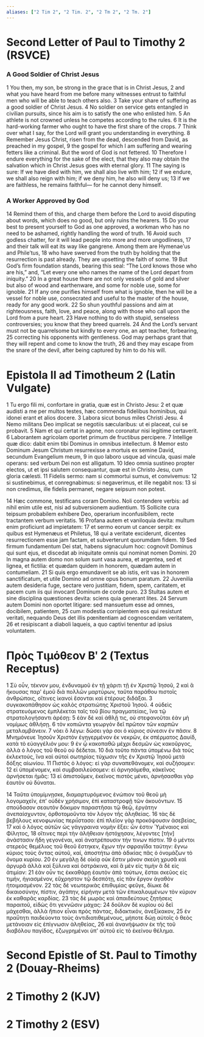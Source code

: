 ```yaml
---
aliases: ["2 Tim 2", "2 Tim. 2", "2 Tm 2", "2 Tm. 2"]
---
```



# Second Letter of Paul to Timothy 2 (RSVCE)

### A Good Soldier of Christ Jesus
1 You then, my son, be strong in the grace that is in Christ Jesus,
2 and what you have heard from me before many witnesses entrust to faithful men who will be able to teach others also.
3 Take your share of suffering as a good soldier of Christ Jesus.
4 No soldier on service gets entangled in civilian pursuits, since his aim is to satisfy the one who enlisted him.
5 An athlete is not crowned unless he competes according to the rules.
6 It is the hard-working farmer who ought to have the first share of the crops.
7 Think over what I say, for the Lord will grant you understanding in everything.
8 Remember Jesus Christ, risen from the dead, descended from David, as preached in my gospel,
9 the gospel for which I am suffering and wearing fetters like a criminal. But the word of God is not fettered.
10 Therefore I endure everything for the sake of the elect, that they also may obtain the salvation which in Christ Jesus goes with eternal glory.
11 The saying is sure: If we have died with him, we shall also live with him;
12 if we endure, we shall also reign with him; if we deny him, he also will deny us;
13 if we are faithless, he remains faithful— for he cannot deny himself.
### A Worker Approved by God
14 Remind them of this, and charge them before the Lord to avoid disputing about words, which does no good, but only ruins the hearers.
15 Do your best to present yourself to God as one approved, a workman who has no need to be ashamed, rightly handling the word of truth.
16 Avoid such godless chatter, for it will lead people into more and more ungodliness,
17 and their talk will eat its way like gangrene. Among them are Hymenaeʹus and Phileʹtus,
18 who have swerved from the truth by holding that the resurrection is past already. They are upsetting the faith of some.
19 But God’s firm foundation stands, bearing this seal: “The Lord knows those who are his,” and, “Let every one who names the name of the Lord depart from iniquity.”
20 In a great house there are not only vessels of gold and silver but also of wood and earthenware, and some for noble use, some for ignoble.
21 If any one purifies himself from what is ignoble, then he will be a vessel for noble use, consecrated and useful to the master of the house, ready for any good work.
22 So shun youthful passions and aim at righteousness, faith, love, and peace, along with those who call upon the Lord from a pure heart.
23 Have nothing to do with stupid, senseless controversies; you know that they breed quarrels.
24 And the Lord’s servant must not be quarrelsome but kindly to every one, an apt teacher, forbearing,
25 correcting his opponents with gentleness. God may perhaps grant that they will repent and come to know the truth,
26 and they may escape from the snare of the devil, after being captured by him to do his will.


# Epistola II ad Timotheum 2 (Latin Vulgate)

1 Tu ergo fili mi, confortare in gratia, quæ est in Christo Jesu:
2 et quæ audisti a me per multos testes, hæc commenda fidelibus hominibus, qui idonei erant et alios docere.
3 Labora sicut bonus miles Christi Jesu.
4 Nemo militans Deo implicat se negotiis sæcularibus: ut ei placeat, cui se probavit.
5 Nam et qui certat in agone, non coronatur nisi legitime certaverit.
6 Laborantem agricolam oportet primum de fructibus percipere.
7 Intellige quæ dico: dabit enim tibi Dominus in omnibus intellectum.
8 Memor esto Dominum Jesum Christum resurrexisse a mortuis ex semine David, secundum Evangelium meum,
9 in quo laboro usque ad vincula, quasi male operans: sed verbum Dei non est alligatum.
10 Ideo omnia sustineo propter electos, ut et ipsi salutem consequantur, quæ est in Christo Jesu, cum gloria cælesti.
11 Fidelis sermo: nam si commortui sumus, et convivemus:
12 si sustinebimus, et conregnabimus: si negaverimus, et ille negabit nos:
13 si non credimus, ille fidelis permanet, negare seipsum non potest.

14 Hæc commone, testificans coram Domino. Noli contendere verbis: ad nihil enim utile est, nisi ad subversionem audientium.
15 Sollicite cura teipsum probabilem exhibere Deo, operarium inconfusibilem, recte tractantem verbum veritatis.
16 Profana autem et vaniloquia devita: multum enim proficiunt ad impietatem:
17 et sermo eorum ut cancer serpit: ex quibus est Hymenæus et Philetus,
18 qui a veritate exciderunt, dicentes resurrectionem esse jam factam, et subverterunt quorumdam fidem.
19 Sed firmum fundamentum Dei stat, habens signaculum hoc: cognovit Dominus qui sunt ejus, et discedat ab iniquitate omnis qui nominat nomen Domini.
20 In magna autem domo non solum sunt vasa aurea, et argentea, sed et lignea, et fictilia: et quædam quidem in honorem, quædam autem in contumeliam.
21 Si quis ergo emundaverit se ab istis, erit vas in honorem sanctificatum, et utile Domino ad omne opus bonum paratum.
22 Juvenilia autem desideria fuge, sectare vero justitiam, fidem, spem, caritatem, et pacem cum iis qui invocant Dominum de corde puro.
23 Stultas autem et sine disciplina quæstiones devita: sciens quia generant lites.
24 Servum autem Domini non oportet litigare: sed mansuetum esse ad omnes, docibilem, patientem,
25 cum modestia corripientem eos qui resistunt veritati, nequando Deus det illis pœnitentiam ad cognoscendam veritatem,
26 et resipiscant a diaboli laqueis, a quo captivi tenentur ad ipsius voluntatem.


# Πρὸς Τιμόθεον Βʹ 2 (Textus Receptus)

1 Σὺ οὖν, τέκνον μου, ἐνδυναμοῦ ἐν τῇ χάριτι τῇ ἐν Χριστῷ Ἰησοῦ,
2 καὶ ἃ ἤκουσας παρ' ἐμοῦ διὰ πολλῶν μαρτύρων, ταῦτα παράθου πιστοῖς ἀνθρώποις, οἵτινες ἱκανοὶ ἔσονται καὶ ἑτέρους διδάξαι.
3 συγκακοπάθησον ὡς καλὸς στρατιώτης Χριστοῦ Ἰησοῦ.
4 οὐδεὶς στρατευόμενος ἐμπλέκεται ταῖς τοῦ βίου πραγματείαις, ἵνα τῷ στρατολογήσαντι ἀρέσῃ:
5 ἐὰν δὲ καὶ ἀθλῇ τις, οὐ στεφανοῦται ἐὰν μὴ νομίμως ἀθλήσῃ.
6 τὸν κοπιῶντα γεωργὸν δεῖ πρῶτον τῶν καρπῶν μεταλαμβάνειν.
7 νόει ὃ λέγω: δώσει γάρ σοι ὁ κύριος σύνεσιν ἐν πᾶσιν.
8 Μνημόνευε Ἰησοῦν Χριστὸν ἐγηγερμένον ἐκ νεκρῶν, ἐκ σπέρματος Δαυίδ, κατὰ τὸ εὐαγγέλιόν μου:
9 ἐν ᾧ κακοπαθῶ μέχρι δεσμῶν ὡς κακοῦργος, ἀλλὰ ὁ λόγος τοῦ θεοῦ οὐ δέδεται.
10 διὰ τοῦτο πάντα ὑπομένω διὰ τοὺς ἐκλεκτούς, ἵνα καὶ αὐτοὶ σωτηρίας τύχωσιν τῆς ἐν Χριστῷ Ἰησοῦ μετὰ δόξης αἰωνίου.
11 Πιστὸς ὁ λόγος: εἰ γὰρ συναπεθάνομεν, καὶ συζήσομεν:
12 εἰ ὑπομένομεν, καὶ συμβασιλεύσομεν: εἰ ἀρνησόμεθα, κἀκεῖνος ἀρνήσεται ἡμᾶς:
13 εἰ ἀπιστοῦμεν, ἐκεῖνος πιστὸς μένει, ἀρνήσασθαι γὰρ ἑαυτὸν οὐ δύναται.

14 Ταῦτα ὑπομίμνῃσκε, διαμαρτυρόμενος ἐνώπιον τοῦ θεοῦ μὴ λογομαχεῖν, ἐπ' οὐδὲν χρήσιμον, ἐπὶ καταστροφῇ τῶν ἀκουόντων.
15 σπούδασον σεαυτὸν δόκιμον παραστῆσαι τῷ θεῷ, ἐργάτην ἀνεπαίσχυντον, ὀρθοτομοῦντα τὸν λόγον τῆς ἀληθείας.
16 τὰς δὲ βεβήλους κενοφωνίας περιΐστασο: ἐπὶ πλεῖον γὰρ προκόψουσιν ἀσεβείας,
17 καὶ ὁ λόγος αὐτῶν ὡς γάγγραινα νομὴν ἕξει: ὧν ἐστιν Ὑμέναιος καὶ Φίλητος,
18 οἵτινες περὶ τὴν ἀλήθειαν ἠστόχησαν, λέγοντες [τὴν] ἀνάστασιν ἤδη γεγονέναι, καὶ ἀνατρέπουσιν τήν τινων πίστιν.
19 ὁ μέντοι στερεὸς θεμέλιος τοῦ θεοῦ ἕστηκεν, ἔχων τὴν σφραγῖδα ταύτην: ἔγνω κύριος τοὺς ὄντας αὐτοῦ, καί, ἀποστήτω ἀπὸ ἀδικίας πᾶς ὁ ὀνομάζων τὸ ὄνομα κυρίου.
20 ἐν μεγάλῃ δὲ οἰκίᾳ οὐκ ἔστιν μόνον σκεύη χρυσᾶ καὶ ἀργυρᾶ ἀλλὰ καὶ ξύλινα καὶ ὀστράκινα, καὶ ἃ μὲν εἰς τιμὴν ἃ δὲ εἰς ἀτιμίαν:
21 ἐὰν οὖν τις ἐκκαθάρῃ ἑαυτὸν ἀπὸ τούτων, ἔσται σκεῦος εἰς τιμήν, ἡγιασμένον, εὔχρηστον τῷ δεσπότῃ, εἰς πᾶν ἔργον ἀγαθὸν ἡτοιμασμένον.
22 τὰς δὲ νεωτερικὰς ἐπιθυμίας φεῦγε, δίωκε δὲ δικαιοσύνην, πίστιν, ἀγάπην, εἰρήνην μετὰ τῶν ἐπικαλουμένων τὸν κύριον ἐκ καθαρᾶς καρδίας.
23 τὰς δὲ μωρὰς καὶ ἀπαιδεύτους ζητήσεις παραιτοῦ, εἰδὼς ὅτι γεννῶσιν μάχας:
24 δοῦλον δὲ κυρίου οὐ δεῖ μάχεσθαι, ἀλλὰ ἤπιον εἶναι πρὸς πάντας, διδακτικόν, ἀνεξίκακον,
25 ἐν πραΰτητι παιδεύοντα τοὺς ἀντιδιατιθεμένους, μήποτε δώῃ αὐτοῖς ὁ θεὸς μετάνοιαν εἰς ἐπίγνωσιν ἀληθείας,
26 καὶ ἀνανήψωσιν ἐκ τῆς τοῦ διαβόλου παγίδος, ἐζωγρημένοι ὑπ' αὐτοῦ εἰς τὸ ἐκείνου θέλημα.


# Second Epistle of St. Paul to Timothy 2 (Douay-Rheims)


# 2 Timothy 2 (KJV)


# 2 Timothy 2 (ESV)

